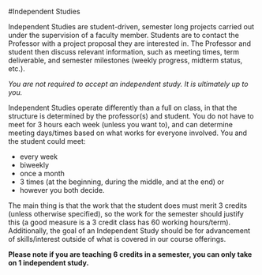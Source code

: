 #Independent Studies

Independent Studies are student-driven, semester long projects carried out under the supervision of a faculty member. Students are to contact the Professor with a project proposal they are interested in. The Professor and student then discuss relevant information, such as meeting times, term deliverable, and semester milestones (weekly progress, midterm status, etc.). 

*You are not required to accept an independent study. It is ultimately up to you.*

Independent Studies operate differently than a full on class, in that the structure is determined by the professor(s) and student. You do not have to meet for 3 hours each week (unless you want to), and can determine meeting days/times based on what works for everyone involved. You and the student could meet: 
* every week
* biweekly
* once a month
* 3 times (at the beginning, during the middle, and at the end) or
* however you both decide.

The main thing is that the work that the student does must merit 3 credits (unless otherwise specified), so the work for the semester should justify this (a good measure is a 3 credit class has 60 working hours/term). Additionally, the goal of an Independent Study should be for advancement of skills/interest outside of what is covered in our course offerings.

**Please note if you are teaching 6 credits in a semester, you can only take on 1 independent study.**




 

